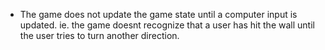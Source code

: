 - The game does not update the game state until a computer input is updated. ie. the game doesnt recognize that a user has hit the wall until the user tries to turn another direction.
